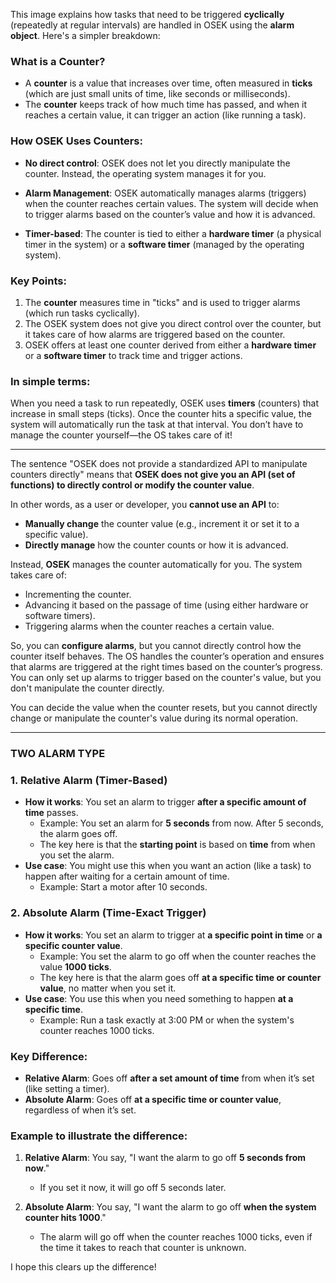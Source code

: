 This image explains how tasks that need to be triggered **cyclically** (repeatedly at regular intervals) are handled in OSEK using the **alarm object**. Here's a simpler breakdown:

### What is a **Counter**?
- A **counter** is a value that increases over time, often measured in **ticks** (which are just small units of time, like seconds or milliseconds).
- The **counter** keeps track of how much time has passed, and when it reaches a certain value, it can trigger an action (like running a task).

### How OSEK Uses Counters:
- **No direct control**: OSEK does not let you directly manipulate the counter. Instead, the operating system manages it for you.
  
- **Alarm Management**: OSEK automatically manages alarms (triggers) when the counter reaches certain values. The system will decide when to trigger alarms based on the counter’s value and how it is advanced.
  
- **Timer-based**: The counter is tied to either a **hardware timer** (a physical timer in the system) or a **software timer** (managed by the operating system).

### Key Points:
1. The **counter** measures time in "ticks" and is used to trigger alarms (which run tasks cyclically).
2. The OSEK system does not give you direct control over the counter, but it takes care of how alarms are triggered based on the counter.
3. OSEK offers at least one counter derived from either a **hardware timer** or a **software timer** to track time and trigger actions.

### In simple terms:
When you need a task to run repeatedly, OSEK uses **timers** (counters) that increase in small steps (ticks). Once the counter hits a specific value, the system will automatically run the task at that interval. You don’t have to manage the counter yourself—the OS takes care of it!

----

The sentence "OSEK does not provide a standardized API to manipulate counters directly" means that **OSEK does not give you an API (set of functions) to directly control or modify the counter value**.

In other words, as a user or developer, you **cannot use an API** to:
- **Manually change** the counter value (e.g., increment it or set it to a specific value).
- **Directly manage** how the counter counts or how it is advanced.

Instead, **OSEK** manages the counter automatically for you. The system takes care of:
- Incrementing the counter.
- Advancing it based on the passage of time (using either hardware or software timers).
- Triggering alarms when the counter reaches a certain value.

So, you can **configure alarms**, but you cannot directly control how the counter itself behaves. The OS handles the counter’s operation and ensures that alarms are triggered at the right times based on the counter’s progress. You can only set up alarms to trigger based on the counter's value, but you don't manipulate the counter directly.

You can decide the value when the counter resets, but you cannot directly change or manipulate the counter's value during its normal operation.

----
### TWO ALARM TYPE

### **1. Relative Alarm** (Timer-Based)
- **How it works**: You set an alarm to trigger **after a specific amount of time** passes.
  - Example: You set an alarm for **5 seconds** from now. After 5 seconds, the alarm goes off.
  - The key here is that the **starting point** is based on **time** from when you set the alarm.
- **Use case**: You might use this when you want an action (like a task) to happen after waiting for a certain amount of time.
  - Example: Start a motor after 10 seconds.

### **2. Absolute Alarm** (Time-Exact Trigger)
- **How it works**: You set an alarm to trigger at **a specific point in time** or **a specific counter value**.
  - Example: You set the alarm to go off when the counter reaches the value **1000 ticks**.
  - The key here is that the alarm goes off **at a specific time or counter value**, no matter when you set it.
- **Use case**: You use this when you need something to happen **at a specific time**.
  - Example: Run a task exactly at 3:00 PM or when the system's counter reaches 1000 ticks.

### **Key Difference**:
- **Relative Alarm**: Goes off **after a set amount of time** from when it’s set (like setting a timer).
- **Absolute Alarm**: Goes off **at a specific time or counter value**, regardless of when it’s set.

### Example to illustrate the difference:
1. **Relative Alarm**: You say, "I want the alarm to go off **5 seconds from now**."
   - If you set it now, it will go off 5 seconds later.

2. **Absolute Alarm**: You say, "I want the alarm to go off **when the system counter hits 1000**."
   - The alarm will go off when the counter reaches 1000 ticks, even if the time it takes to reach that counter is unknown.

I hope this clears up the difference!